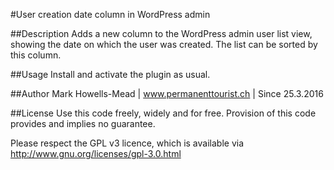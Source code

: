 #User creation date column in WordPress admin

##Description
Adds a new column to the WordPress admin user list view, showing the date on which the user was created. The list can be sorted by this column.

##Usage
Install and activate the plugin as usual.

##Author
Mark Howells-Mead | www.permanenttourist.ch | Since 25.3.2016

##License
Use this code freely, widely and for free. Provision of this code provides and implies no guarantee.

Please respect the GPL v3 licence, which is available via http://www.gnu.org/licenses/gpl-3.0.html
